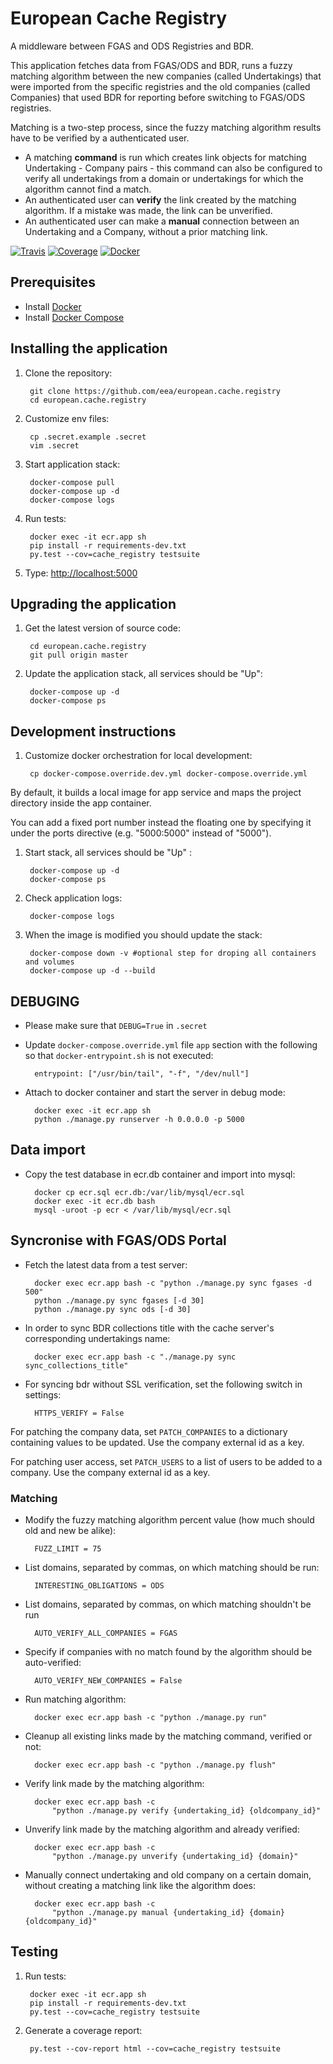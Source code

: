 # European Cache Registry

A middleware between FGAS and ODS Registries and BDR.

This application fetches data from FGAS/ODS and BDR, runs a fuzzy matching algorithm
between the new companies (called Undertakings) that were imported from the
specific registries and the old companies (called Companies) that used BDR for reporting
before switching to FGAS/ODS registries.

Matching is a two-step process, since the fuzzy matching algorithm results have to be
verified by a authenticated user.

* A matching **command** is run which creates link objects for matching Undertaking - Company pairs - this command can also be configured to verify all undertakings from a domain or undertakings for which the algorithm cannot find a match.
* An authenticated user can **verify** the link created by the matching algorithm. If a mistake was made, the link can be unverified.
* An authenticated user can make a **manual** connection between an Undertaking and a Company, without a prior matching link.

[![Travis](https://travis-ci.org/eea/european.cache.registry.svg?branch=master)](
https://travis-ci.org/eea/european.cache.registry)
[![Coverage](https://coveralls.io/repos/github/eea/european.cache.registry/badge.svg?branch=master)](
https://coveralls.io/github/eea/european.cache.registry)
[![Docker]( https://dockerbuildbadges.quelltext.eu/status.svg?organization=eeacms&repository=european.cache.registry)](https://hub.docker.com/r/eeacms/european.cache.registry/builds)

## Prerequisites

* Install [Docker](https://docs.docker.com/engine/installation/)
* Install [Docker Compose](https://docs.docker.com/compose/install/)

## Installing the application

1. Clone the repository:

        git clone https://github.com/eea/european.cache.registry
        cd european.cache.registry

1. Customize env files:

        cp .secret.example .secret
        vim .secret

1. Start application stack:

        docker-compose pull
        docker-compose up -d
        docker-compose logs

1. Run tests:

        docker exec -it ecr.app sh
        pip install -r requirements-dev.txt
        py.test --cov=cache_registry testsuite

1. Type: <http://localhost:5000>

## Upgrading the application

1. Get the latest version of source code:

        cd european.cache.registry
        git pull origin master

1. Update the application stack, all services should be "Up":

        docker-compose up -d
        docker-compose ps

## Development instructions

1. Customize docker orchestration for local development:

        cp docker-compose.override.dev.yml docker-compose.override.yml

By default, it builds a local image for app service and maps the project directory
inside the app container.

You can add a fixed port number instead the floating one by specifying it under
the ports directive (e.g. "5000:5000" instead of "5000").

1. Start stack, all services should be "Up" :

        docker-compose up -d
        docker-compose ps

1. Check application logs:

        docker-compose logs

1. When the image is modified you should update the stack:

        docker-compose down -v #optional step for droping all containers and volumes
        docker-compose up -d --build

## DEBUGING

* Please make sure that `DEBUG=True` in `.secret`
* Update `docker-compose.override.yml` file `app` section with the following so that `docker-entrypoint.sh` is not executed:

        entrypoint: ["/usr/bin/tail", "-f", "/dev/null"]

* Attach to docker container and start the server in debug mode:

        docker exec -it ecr.app sh
        python ./manage.py runserver -h 0.0.0.0 -p 5000

## Data import

* Copy the test database in ecr.db container and import into mysql:

        docker cp ecr.sql ecr.db:/var/lib/mysql/ecr.sql
        docker exec -it ecr.db bash
        mysql -uroot -p ecr < /var/lib/mysql/ecr.sql

## Syncronise with FGAS/ODS Portal

* Fetch the latest data from a test server:

        docker exec ecr.app bash -c "python ./manage.py sync fgases -d 500"
        python ./manage.py sync fgases [-d 30]
        python ./manage.py sync ods [-d 30]

* In order to sync BDR collections title with the cache server's corresponding undertakings name:

        docker exec ecr.app bash -c "./manage.py sync sync_collections_title"

* For syncing bdr without SSL verification, set the following switch in settings:

        HTTPS_VERIFY = False

For patching the company data, set `PATCH_COMPANIES` to a dictionary
containing values to be updated. Use the company external id as a key.

For patching user access, set `PATCH_USERS` to a list of users to be added to
a company. Use the company external id as a key.

### Matching

* Modify the fuzzy matching algorithm percent value (how much should old and new be alike):

        FUZZ_LIMIT = 75

* List domains, separated by commas, on which matching should be run:

        INTERESTING_OBLIGATIONS = ODS

* List domains, separated by commas, on which matching shouldn't be run

        AUTO_VERIFY_ALL_COMPANIES = FGAS

* Specify if companies with no match found by the algorithm should be auto-verified:

        AUTO_VERIFY_NEW_COMPANIES = False

* Run matching algorithm:

        docker exec ecr.app bash -c "python ./manage.py run"

* Cleanup all existing links made by the matching command, verified or not:

        docker exec ecr.app bash -c "python ./manage.py flush"

* Verify link made by the matching algorithm:

        docker exec ecr.app bash -c
            "python ./manage.py verify {undertaking_id} {oldcompany_id}"

* Unverify link made by the matching algorithm and already verified:

        docker exec ecr.app bash -c
            "python ./manage.py unverify {undertaking_id} {domain}"

* Manually connect undertaking and old company on a certain domain, without creating a matching link like the algorithm does:

        docker exec ecr.app bash -c
            "python ./manage.py manual {undertaking_id} {domain} {oldcompany_id}"

## Testing

1. Run tests:

        docker exec -it ecr.app sh
        pip install -r requirements-dev.txt
        py.test --cov=cache_registry testsuite

1. Generate a coverage report:

        py.test --cov-report html --cov=cache_registry testsuite
